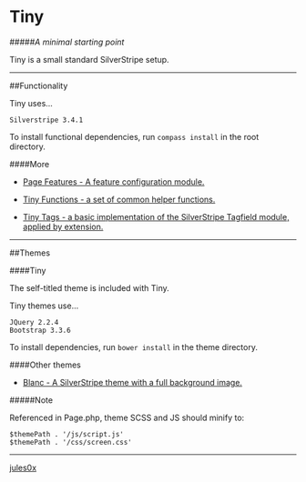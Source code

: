 # Tiny
#####_A minimal starting point_

Tiny is a small standard SilverStripe setup.

---

##Functionality

Tiny uses...

    Silverstripe 3.4.1

To install functional dependencies, run `compass install` in the root directory.


####More

- [Page Features - A feature configuration module.](https://github.com/jules0x/silverstripe-pagefeatures)

- [Tiny Functions - a set of common helper functions.](https://github.com/jules0x/silverstripe-tinyfunctions)

- [Tiny Tags - a basic implementation of the SilverStripe Tagfield module, applied by extension.](https://github.com/jules0x/silverstripe-tinytags)

---

##Themes

####Tiny

The self-titled theme is included with Tiny.

Tiny themes use...

    JQuery 2.2.4
    Bootstrap 3.3.6

To install dependencies, run `bower install` in the theme directory.


####Other themes
- [Blanc - A SilverStripe theme with a full background image.](https://github.com/jules0x/silverstripe-blanctheme)

#####Note

Referenced in Page.php, theme SCSS and JS should minify to:

    $themePath . '/js/script.js'
    $themePath . '/css/screen.css'

---

[jules0x](https://github.com/jules0x)